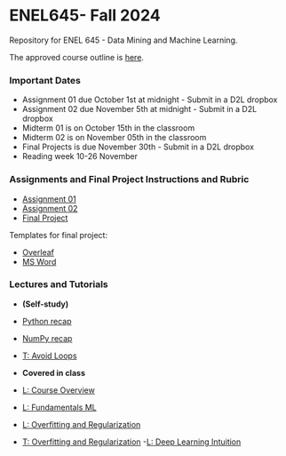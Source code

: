 # ENEL645- Fall 2024
Repository for ENEL 645 - Data Mining and Machine Learning.

The approved course outline is [here](./Slides/ENEL645-Fall2024-course-outline.pdf).

### Important Dates
- Assignment 01 due October 1st at midnight - Submit in a D2L dropbox
- Assignment 02 due November 5th at midnight - Submit in a D2L dropbox
- Midterm 01 is on October 15th in the classroom
- Midterm 02 is on November 05th in the classroom
- Final Projects is due November 30th - Submit in a D2L dropbox
- Reading week 10-26 November 

### Assignments and Final Project Instructions and Rubric
- [Assignment 01](./Rubrics/Garbage-classification-proposal-assignment.pdf)
- [Assignment 02](./Rubrics/Garbage-classification-programming.pdf)
- [Final  Project](./Rubrics/Final-project-description-rubric-ENEL645.pdf) 

Templates for final project:
- [Overleaf](https://www.overleaf.com/2787846576rwxjwjnhywpf)
- [MS Word](./Slides/final-project-template.docx)

### Lectures and Tutorials 

- **(Self-study)**    
- [Python recap](./JNotebooks/tutorial01-python.ipynb)
- [NumPy recap](./JNotebooks/tutorial02-numpy.ipynb)
- [T: Avoid Loops](./JNotebooks/tutorial02_1_python_sumpy_programming_style.ipynb)

- **Covered in class**    
- [L: Course Overview](./Slides/lecture01_course_overview(ENEL645).pdf)
- [L: Fundamentals ML](./Slides/lecture02_fundamentals_ml.pdf)
- [L: Overfitting and Regularization](./Slides/lecture03_overfitting_regularization.pdf)
- [T: Overfitting and Regularization](./JNotebooks/tutorial03-overfitting_regularization.ipynb)
 -[L: Deep Learning Intuition](./Slides/lecture04_deep_learning_intuition.pdf)
  